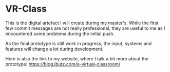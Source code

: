# VR-Class

This is the digital artefact I will create during my master's.
While the first few commit messages are not really professional, they are useful to me as I encountered some problems during the initial push.

As the final prototype is still work in progress, the input, systems and features will change a lot during development.

Here is also the link to my website, where I talk a bit more about the prototype: https://blog.jbutz.com/a-virtual-classroom/
